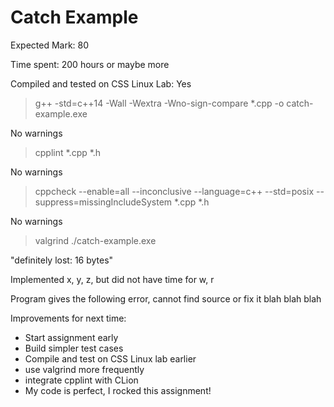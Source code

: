 # Catch Example

Expected Mark: 80

Time spent: 200 hours or maybe more

Compiled and tested on CSS Linux Lab: Yes

> g++ -std=c++14 -Wall -Wextra -Wno-sign-compare *.cpp -o catch-example.exe

No warnings

> cpplint *.cpp *.h

No warnings

> cppcheck --enable=all --inconclusive --language=c++ --std=posix --suppress=missingIncludeSystem *.cpp *.h

No warnings

> valgrind ./catch-example.exe

"definitely lost: 16 bytes"


Implemented x, y, z, but did not have time for w, r

Program gives the following error, cannot find source or fix it
            blah blah blah

Improvements for next time:

- Start assignment early
- Build simpler test cases
- Compile and test on CSS Linux lab earlier
- use valgrind more frequently
- integrate cpplint with CLion
- My code is perfect, I rocked this assignment!




